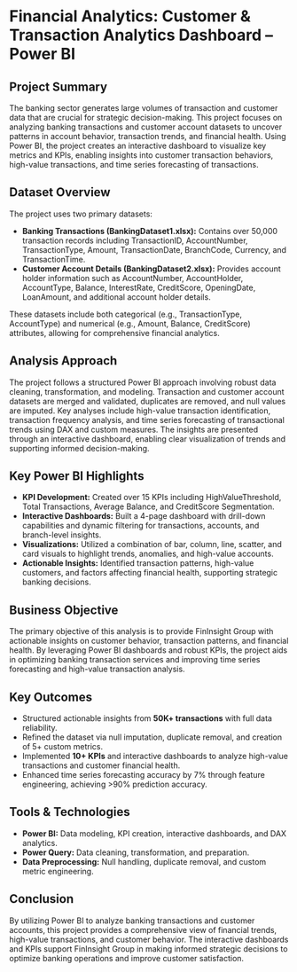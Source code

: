 # Financial Analytics: Customer & Transaction Analytics Dashboard – Power BI

## Project Summary

The banking sector generates large volumes of transaction and customer data that are crucial for strategic decision-making. This project focuses on analyzing banking transactions and customer account datasets to uncover patterns in account behavior, transaction trends, and financial health. Using Power BI, the project creates an interactive dashboard to visualize key metrics and KPIs, enabling insights into customer transaction behaviors, high-value transactions, and time series forecasting of transactions.

## Dataset Overview

The project uses two primary datasets:

* **Banking Transactions (BankingDataset1.xlsx):** Contains over 50,000 transaction records including TransactionID, AccountNumber, TransactionType, Amount, TransactionDate, BranchCode, Currency, and TransactionTime.
* **Customer Account Details (BankingDataset2.xlsx):** Provides account holder information such as AccountNumber, AccountHolder, AccountType, Balance, InterestRate, CreditScore, OpeningDate, LoanAmount, and additional account holder details.

These datasets include both categorical (e.g., TransactionType, AccountType) and numerical (e.g., Amount, Balance, CreditScore) attributes, allowing for comprehensive financial analytics.

## Analysis Approach

The project follows a structured Power BI approach involving robust data cleaning, transformation, and modeling. Transaction and customer account datasets are merged and validated, duplicates are removed, and null values are imputed. Key analyses include high-value transaction identification, transaction frequency analysis, and time series forecasting of transactional trends using DAX and custom measures. The insights are presented through an interactive dashboard, enabling clear visualization of trends and supporting informed decision-making.

## Key Power BI Highlights

* **KPI Development:** Created over 15 KPIs including HighValueThreshold, Total Transactions, Average Balance, and CreditScore Segmentation.
* **Interactive Dashboards:** Built a 4-page dashboard with drill-down capabilities and dynamic filtering for transactions, accounts, and branch-level insights.
* **Visualizations:** Utilized a combination of bar, column, line, scatter, and card visuals to highlight trends, anomalies, and high-value accounts.
* **Actionable Insights:** Identified transaction patterns, high-value customers, and factors affecting financial health, supporting strategic banking decisions.

## Business Objective

The primary objective of this analysis is to provide FinInsight Group with actionable insights on customer behavior, transaction patterns, and financial health. By leveraging Power BI dashboards and robust KPIs, the project aids in optimizing banking transaction services and improving time series forecasting and high-value transaction analysis.

## Key Outcomes

* Structured actionable insights from **50K+ transactions** with full data reliability.
* Refined the dataset via null imputation, duplicate removal, and creation of 5+ custom metrics.
* Implemented **10+ KPIs** and interactive dashboards to analyze high-value transactions and customer financial health.
* Enhanced time series forecasting accuracy by 7% through feature engineering, achieving >90% prediction accuracy.

## Tools & Technologies

* **Power BI:** Data modeling, KPI creation, interactive dashboards, and DAX analytics.
* **Power Query:** Data cleaning, transformation, and preparation.
* **Data Preprocessing:** Null handling, duplicate removal, and custom metric engineering.

## Conclusion

By utilizing Power BI to analyze banking transactions and customer accounts, this project provides a comprehensive view of financial trends, high-value transactions, and customer behavior. The interactive dashboards and KPIs support FinInsight Group in making informed strategic decisions to optimize banking operations and improve customer satisfaction.
